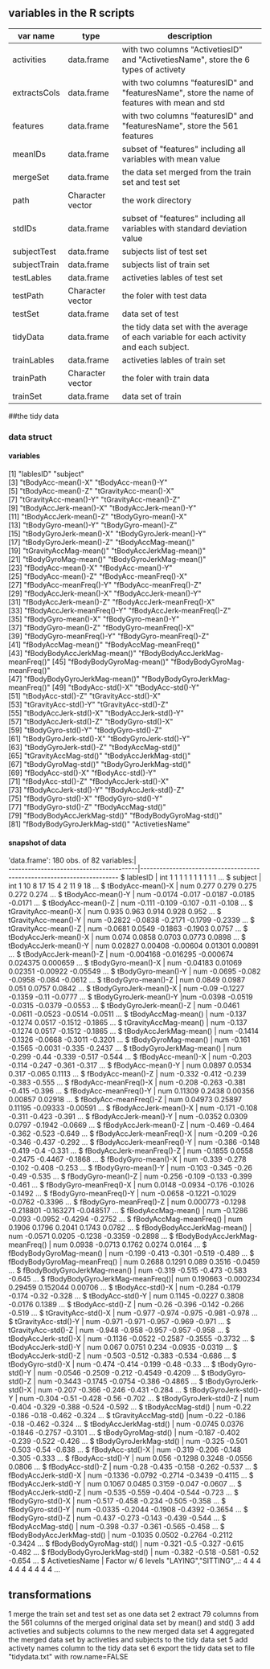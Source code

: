 ## variables in the R scripts
 var name    |  type      |  description
-------------|------------|------------------
activities   | data.frame |   with two columns "ActivetiesID" and "ActivetiesName", store the 6 types of activety
extractsCols | data.frame |   with two columns "featuresID" and "featuresName", store the name of  features with mean and std 
features |   data.frame  |  with two columns "featuresID" and "featuresName", store the 561 features
meanIDs  | data.frame  |  subset of "features" including all variables with mean value    
mergeSet  |  data.frame  |  the data set merged from the train set and test set
path  |  Character vector |   the work directory      
stdIDs |   data.frame  |  subset of "features" including all variables with standard deviation value           
subjectTest |  data.frame |   subjects list of test set             
subjectTrain |   data.frame |   subjects list of train set                              
testLables  |  data.frame  |  activeties lables of test set                                          
testPath  |  Character vector |   the foler with test data                                          
testSet |  data.frame  |  data set of test                         
tidyData |   data.frame |   the tidy data set with the average of each variable for each activity and each subject.
trainLables |   data.frame |   activeties lables of train set
trainPath  | Character vector |   the foler with train data
trainSet  | data.frame  |  data set of train

##the tidy data
### data struct
#### variables 
[1] "lablesID"                        "subject"                        
 [3] "tBodyAcc-mean()-X"               "tBodyAcc-mean()-Y"              
 [5] "tBodyAcc-mean()-Z"               "tGravityAcc-mean()-X"           
 [7] "tGravityAcc-mean()-Y"            "tGravityAcc-mean()-Z"           
 [9] "tBodyAccJerk-mean()-X"           "tBodyAccJerk-mean()-Y"          
[11] "tBodyAccJerk-mean()-Z"           "tBodyGyro-mean()-X"             
[13] "tBodyGyro-mean()-Y"              "tBodyGyro-mean()-Z"             
[15] "tBodyGyroJerk-mean()-X"          "tBodyGyroJerk-mean()-Y"         
[17] "tBodyGyroJerk-mean()-Z"          "tBodyAccMag-mean()"             
[19] "tGravityAccMag-mean()"           "tBodyAccJerkMag-mean()"         
[21] "tBodyGyroMag-mean()"             "tBodyGyroJerkMag-mean()"        
[23] "fBodyAcc-mean()-X"               "fBodyAcc-mean()-Y"              
[25] "fBodyAcc-mean()-Z"               "fBodyAcc-meanFreq()-X"          
[27] "fBodyAcc-meanFreq()-Y"           "fBodyAcc-meanFreq()-Z"          
[29] "fBodyAccJerk-mean()-X"           "fBodyAccJerk-mean()-Y"          
[31] "fBodyAccJerk-mean()-Z"           "fBodyAccJerk-meanFreq()-X"      
[33] "fBodyAccJerk-meanFreq()-Y"       "fBodyAccJerk-meanFreq()-Z"      
[35] "fBodyGyro-mean()-X"              "fBodyGyro-mean()-Y"             
[37] "fBodyGyro-mean()-Z"              "fBodyGyro-meanFreq()-X"         
[39] "fBodyGyro-meanFreq()-Y"          "fBodyGyro-meanFreq()-Z"         
[41] "fBodyAccMag-mean()"              "fBodyAccMag-meanFreq()"         
[43] "fBodyBodyAccJerkMag-mean()"      "fBodyBodyAccJerkMag-meanFreq()" 
[45] "fBodyBodyGyroMag-mean()"         "fBodyBodyGyroMag-meanFreq()"    
[47] "fBodyBodyGyroJerkMag-mean()"     "fBodyBodyGyroJerkMag-meanFreq()"
[49] "tBodyAcc-std()-X"                "tBodyAcc-std()-Y"               
[51] "tBodyAcc-std()-Z"                "tGravityAcc-std()-X"            
[53] "tGravityAcc-std()-Y"             "tGravityAcc-std()-Z"            
[55] "tBodyAccJerk-std()-X"            "tBodyAccJerk-std()-Y"           
[57] "tBodyAccJerk-std()-Z"            "tBodyGyro-std()-X"              
[59] "tBodyGyro-std()-Y"               "tBodyGyro-std()-Z"              
[61] "tBodyGyroJerk-std()-X"           "tBodyGyroJerk-std()-Y"          
[63] "tBodyGyroJerk-std()-Z"           "tBodyAccMag-std()"              
[65] "tGravityAccMag-std()"            "tBodyAccJerkMag-std()"          
[67] "tBodyGyroMag-std()"              "tBodyGyroJerkMag-std()"         
[69] "fBodyAcc-std()-X"                "fBodyAcc-std()-Y"               
[71] "fBodyAcc-std()-Z"                "fBodyAccJerk-std()-X"           
[73] "fBodyAccJerk-std()-Y"            "fBodyAccJerk-std()-Z"           
[75] "fBodyGyro-std()-X"               "fBodyGyro-std()-Y"              
[77] "fBodyGyro-std()-Z"               "fBodyAccMag-std()"              
[79] "fBodyBodyAccJerkMag-std()"       "fBodyBodyGyroMag-std()"         
[81] "fBodyBodyGyroJerkMag-std()"      "ActivetiesName"   

#### snapshot of data
'data.frame':	180 obs. of  82 variables:|           
----------------------------------------|-----------------------------------------------------------------------
 $ lablesID                       | int  1 1 1 1 1 1 1 1 1 1 ...
 $ subject                        | int  1 10 8 17 15 4 2 11 9 18 ...
 $ tBodyAcc-mean()-X              | num  0.277 0.279 0.275 0.272 0.274 ...
 $ tBodyAcc-mean()-Y              | num  -0.0174 -0.017 -0.0187 -0.0185 -0.0171 ...
 $ tBodyAcc-mean()-Z              | num  -0.111 -0.109 -0.107 -0.11 -0.108 ...
 $ tGravityAcc-mean()-X           | num  0.935 0.963 0.914 0.928 0.952 ...
 $ tGravityAcc-mean()-Y           | num  -0.2822 -0.0838 -0.2171 -0.1799 -0.2339 ...
 $ tGravityAcc-mean()-Z           | num  -0.0681 0.0549 -0.1863 -0.1903 0.0757 ...
 $ tBodyAccJerk-mean()-X          | num  0.074 0.0858 0.0703 0.0773 0.0898 ...
 $ tBodyAccJerk-mean()-Y          | num  0.02827 0.00408 -0.00604 0.01301 0.00891 ...
 $ tBodyAccJerk-mean()-Z         | num  -0.004168 -0.016295 -0.000674 0.024375 0.000659 ...
 $ tBodyGyro-mean()-X             | num  -0.04183 0.01069 0.02351 -0.00922 -0.05549 ...
 $ tBodyGyro-mean()-Y             | num  -0.0695 -0.082 -0.0958 -0.084 -0.0612 ...
 $ tBodyGyro-mean()-Z             | num  0.0849 0.0987 0.051 0.0757 0.0842 ...
 $ tBodyGyroJerk-mean()-X         | num  -0.09 -0.1227 -0.1359 -0.11 -0.0777 ...
 $ tBodyGyroJerk-mean()-Y         |num  -0.0398 -0.0519 -0.0315 -0.0379 -0.0553 ...
 $ tBodyGyroJerk-mean()-Z         | num  -0.0461 -0.0611 -0.0523 -0.0514 -0.0511 ...
 $ tBodyAccMag-mean()             | num  -0.137 -0.1274 0.0517 -0.1512 -0.1865 ...
 $ tGravityAccMag-mean()          | num  -0.137 -0.1274 0.0517 -0.1512 -0.1865 ...
 $ tBodyAccJerkMag-mean()         | num  -0.1414 -0.1326 -0.0668 -0.3011 -0.3201 ...
 $ tBodyGyroMag-mean()            | num  -0.161 -0.1565 -0.0031 -0.335 -0.2437 ...
 $ tBodyGyroJerkMag-mean()        | num  -0.299 -0.44 -0.339 -0.517 -0.544 ...
 $ fBodyAcc-mean()-X              | num  -0.203 -0.114 -0.247 -0.361 -0.317 ...
 $ fBodyAcc-mean()-Y              | num  0.0897 0.0534 0.317 -0.065 0.1113 ...
 $ fBodyAcc-mean()-Z              | num  -0.332 -0.412 -0.239 -0.383 -0.555 ...
 $ fBodyAcc-meanFreq()-X          | num  -0.208 -0.263 -0.381 -0.415 -0.396 ...
 $ fBodyAcc-meanFreq()-Y          | num  0.11309 0.2438 0.00356 0.00857 0.02918 ...
 $ fBodyAcc-meanFreq()-Z          | num  0.04973 0.25897 0.11195 -0.09333 -0.00591 ...
 $ fBodyAccJerk-mean()-X          | num  -0.171 -0.108 -0.311 -0.423 -0.391 ...
 $ fBodyAccJerk-mean()-Y          | num  -0.0352 0.0309 0.0797 -0.1942 -0.0669 ...
 $ fBodyAccJerk-mean()-Z          | num  -0.469 -0.464 -0.362 -0.523 -0.649 ...
 $ fBodyAccJerk-meanFreq()-X      | num  -0.209 -0.26 -0.346 -0.437 -0.292 ...
 $ fBodyAccJerk-meanFreq()-Y      | num  -0.386 -0.148 -0.419 -0.4 -0.331 ...
 $ fBodyAccJerk-meanFreq()-Z      | num  -0.1855 0.0558 -0.2475 -0.4467 -0.1868 ...
 $ fBodyGyro-mean()-X             | num  -0.339 -0.278 -0.102 -0.408 -0.253 ...
 $ fBodyGyro-mean()-Y             | num  -0.103 -0.345 -0.26 -0.49 -0.535 ...
 $ fBodyGyro-mean()-Z            | num  -0.256 -0.109 -0.133 -0.399 -0.461 ...
 $ fBodyGyro-meanFreq()-X         | num  0.0148 -0.0934 -0.176 -0.1026 -0.1492 ...
 $ fBodyGyro-meanFreq()-Y         | num  -0.0658 -0.1221 -0.1029 -0.0762 -0.3396 ...
 $ fBodyGyro-meanFreq()-Z         | num  0.000773 -0.1298 -0.218801 -0.163271 -0.048517 ...
 $ fBodyAccMag-mean()             | num  -0.1286 -0.093 -0.0952 -0.4294 -0.2752 ...
 $ fBodyAccMag-meanFreq()         | num  0.1906 0.1796 0.2041 0.1743 0.0782 ...
 $ fBodyBodyAccJerkMag-mean()     | num  -0.0571 0.0205 -0.1238 -0.3359 -0.2898 ...
 $ fBodyBodyAccJerkMag-meanFreq() | num  0.0938 -0.0713 0.1762 0.0274 0.0164 ...
 $ fBodyBodyGyroMag-mean()        | num  -0.199 -0.413 -0.301 -0.519 -0.489 ...
 $ fBodyBodyGyroMag-meanFreq()    | num  0.2688 0.1291 0.089 0.3516 -0.0459 ...
 $ fBodyBodyGyroJerkMag-mean()    | num  -0.319 -0.515 -0.473 -0.583 -0.645 ...
 $ fBodyBodyGyroJerkMag-meanFreq()| num  0.190663 -0.000234 0.29459 0.152044 0.00706 ...
 $ tBodyAcc-std()-X               | num  -0.284 -0.179 -0.174 -0.32 -0.328 ...
 $ tBodyAcc-std()-Y               | num  0.1145 -0.0227 0.3808 -0.0176 0.1389 ...
 $ tBodyAcc-std()-Z               | num  -0.26 -0.396 -0.142 -0.266 -0.519 ...
 $ tGravityAcc-std()-X            | num  -0.977 -0.974 -0.975 -0.981 -0.978 ...
 $ tGravityAcc-std()-Y            | num  -0.971 -0.971 -0.957 -0.969 -0.971 ...
 $ tGravityAcc-std()-Z            | num  -0.948 -0.958 -0.957 -0.957 -0.958 ...
 $ tBodyAccJerk-std()-X          | num  -0.1136 -0.0522 -0.2587 -0.3555 -0.3732 ...
 $ tBodyAccJerk-std()-Y           | num  0.067 0.0751 0.234 -0.0935 -0.0319 ...
 $ tBodyAccJerk-std()-Z           | num  -0.503 -0.512 -0.383 -0.534 -0.686 ...
 $ tBodyGyro-std()-X              | num  -0.474 -0.414 -0.199 -0.48 -0.33 ...
 $ tBodyGyro-std()-Y              | num  -0.0546 -0.2509 -0.212 -0.4549 -0.4209 ...
 $ tBodyGyro-std()-Z              | num  -0.3443 -0.1745 -0.0754 -0.386 -0.4865 ...
 $ tBodyGyroJerk-std()-X          | num  -0.207 -0.366 -0.246 -0.431 -0.284 ...
 $ tBodyGyroJerk-std()-Y          | num  -0.304 -0.51 -0.428 -0.56 -0.702 ...
 $ tBodyGyroJerk-std()-Z          | num  -0.404 -0.329 -0.388 -0.524 -0.592 ...
 $ tBodyAccMag-std()              | num  -0.22 -0.186 -0.18 -0.462 -0.324 ...
 $ tGravityAccMag-std()           |num  -0.22 -0.186 -0.18 -0.462 -0.324 ...
 $ tBodyAccJerkMag-std()          | num  -0.0745 0.0376 -0.1846 -0.2757 -0.3101 ...
 $ tBodyGyroMag-std()             | num  -0.187 -0.402 -0.239 -0.522 -0.426 ...
 $ tBodyGyroJerkMag-std()         | num  -0.325 -0.501 -0.503 -0.54 -0.638 ...
 $ fBodyAcc-std()-X               | num  -0.319 -0.206 -0.148 -0.305 -0.333 ...
 $ fBodyAcc-std()-Y               | num  0.056 -0.1298 0.3248 -0.0556 0.0806 ...
 $ fBodyAcc-std()-Z               | num  -0.28 -0.435 -0.158 -0.262 -0.537 ...
 $ fBodyAccJerk-std()-X           | num  -0.1336 -0.0792 -0.2714 -0.3439 -0.4115 ...
 $ fBodyAccJerk-std()-Y           | num  0.1067 0.0485 0.3159 -0.047 -0.0607 ...
 $ fBodyAccJerk-std()-Z           | num  -0.535 -0.559 -0.404 -0.544 -0.723 ...
 $ fBodyGyro-std()-X              | num  -0.517 -0.458 -0.234 -0.505 -0.358 ...
 $ fBodyGyro-std()-Y              | num  -0.0335 -0.2044 -0.1908 -0.4392 -0.3654 ...
 $ fBodyGyro-std()-Z              | num  -0.437 -0.273 -0.143 -0.439 -0.544 ...
 $ fBodyAccMag-std()              | num  -0.398 -0.37 -0.361 -0.565 -0.458 ...
 $ fBodyBodyAccJerkMag-std()      | num  -0.1035 0.0502 -0.2764 -0.2112 -0.3424 ...
 $ fBodyBodyGyroMag-std()         | num  -0.321 -0.5 -0.327 -0.615 -0.482 ...
 $ fBodyBodyGyroJerkMag-std()     | num  -0.382 -0.518 -0.581 -0.52 -0.654 ...
 $ ActivetiesName                 | Factor w/ 6 levels "LAYING","SITTING",..: 4 4 4 4 4 4 4 4 4 4 ...

## transformations
1 merge the train set and test set as one data set
2 extract 79 columns from the 561 columns of the merged original data set by mean() and std()
3 add activeties and subjects columns to the new merged data set
4 aggregated the merged data set by activeties and subjects to the tidy data set
5 add activety names column to the tidy data set
6 export the tidy data set to file "tidydata.txt" with row.name=FALSE

